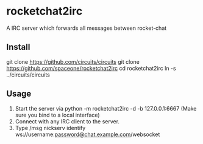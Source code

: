 # rocketchat2irc
A IRC server which forwards all messages between rocket-chat

## Install

git clone https://github.com/circuits/circuits
git clone https://github.com/spaceone/rocketchat2irc
cd rocketchat2irc
ln -s ../circuits/circuits

## Usage

1. Start the server via python -m rocketchat2irc -d -b 127.0.0.1:6667 (Make sure you bind to a local interface)
2. Connect with any IRC client to the server.
3. Type /msg nickserv identify ws://username:password@chat.example.com/websocket
